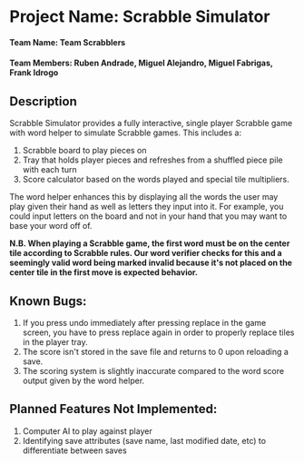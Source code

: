 # Project Name: Scrabble Simulator
#### Team Name: Team Scrabblers
#### Team Members: Ruben Andrade, Miguel Alejandro, Miguel Fabrigas, Frank Idrogo

## Description
Scrabble Simulator provides a fully interactive, single player Scrabble game with word helper to simulate Scrabble games. This includes a:
1. Scrabble board to play pieces on
2. Tray that holds player pieces and refreshes from a shuffled piece pile with each turn
3. Score calculator based on the words played and special tile multipliers.

The word helper enhances this by displaying all the words the user may play given their hand as well as letters they input into it. For example, you could input letters on the board and not in your hand that you may want to base your word off of.

**N.B. When playing a Scrabble game, the first word must be on the center tile according to Scrabble rules. Our word verifier checks for this and a seemingly valid word being marked invalid because it's not placed on the center tile in the first move is expected behavior.**

## Known Bugs:
1. If you press undo immediately after pressing replace in the game screen, you have to press replace again in order to properly replace tiles in the player tray.
2. The score isn't stored in the save file and returns to 0 upon reloading a save.
3. The scoring system is slightly inaccurate compared to the word score output given by the word helper.

## Planned Features Not Implemented:
1. Computer AI to play against player
2. Identifying save attributes (save name, last modified date, etc) to differentiate between saves

